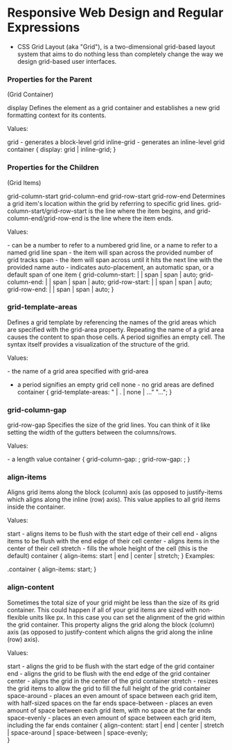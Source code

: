 # Responsive Web Design and Regular Expressions

- CSS Grid Layout (aka "Grid"), is a two-dimensional grid-based layout system that aims to do nothing less than completely change the way we design grid-based user interfaces.

### Properties for the Parent
(Grid Container)

display
Defines the element as a grid container and establishes a new grid formatting context for its contents.

Values:

grid - generates a block-level grid
inline-grid - generates an inline-level grid
container {
  display: grid | inline-grid;
}


### Properties for the Children
(Grid Items)

grid-column-start
grid-column-end
grid-row-start
grid-row-end
Determines a grid item's location within the grid by referring to specific grid lines. grid-column-start/grid-row-start is the line where the item begins, and grid-column-end/grid-row-end is the line where the item ends.

Values:

<line> - can be a number to refer to a numbered grid line, or a name to refer to a named grid line
span <number> - the item will span across the provided number of grid tracks
span <name> - the item will span across until it hits the next line with the provided name
auto - indicates auto-placement, an automatic span, or a default span of one
item {
  grid-column-start: <number> | <name> | span <number> | span <name> | auto;
  grid-column-end: <number> | <name> | span <number> | span <name> | auto;
  grid-row-start: <number> | <name> | span <number> | span <name> | auto;
  grid-row-end: <number> | <name> | span <number> | span <name> | auto;
}


### grid-template-areas
Defines a grid template by referencing the names of the grid areas which are specified with the grid-area property. Repeating the name of a grid area causes the content to span those cells. A period signifies an empty cell. The syntax itself provides a visualization of the structure of the grid.

Values:

<grid-area-name> - the name of a grid area specified with grid-area
- a period signifies an empty grid cell
none - no grid areas are defined
container {
  grid-template-areas: 
    "<grid-area-name> | . | none | ..."
    "...";
}

### grid-column-gap
grid-row-gap
Specifies the size of the grid lines. You can think of it like setting the width of the gutters between the columns/rows.

Values:

<line-size> - a length value
container {
  grid-column-gap: <line-size>;
  grid-row-gap: <line-size>;
}

### align-items
Aligns grid items along the block (column) axis (as opposed to justify-items which aligns along the inline (row) axis). This value applies to all grid items inside the container.

Values:

start - aligns items to be flush with the start edge of their cell
end - aligns items to be flush with the end edge of their cell
center - aligns items in the center of their cell
stretch - fills the whole height of the cell (this is the default)
container {
  align-items: start | end | center | stretch;
}
Examples:

.container {
  align-items: start;
}

### align-content
Sometimes the total size of your grid might be less than the size of its grid container. This could happen if all of your grid items are sized with non-flexible units like px. In this case you can set the alignment of the grid within the grid container. This property aligns the grid along the block (column) axis (as opposed to justify-content which aligns the grid along the inline (row) axis).

Values:

start - aligns the grid to be flush with the start edge of the grid container
end - aligns the grid to be flush with the end edge of the grid container
center - aligns the grid in the center of the grid container
stretch - resizes the grid items to allow the grid to fill the full height of the grid container
space-around - places an even amount of space between each grid item, with half-sized spaces on the far ends
space-between - places an even amount of space between each grid item, with no space at the far ends
space-evenly - places an even amount of space between each grid item, including the far ends
container {
  align-content: start | end | center | stretch | space-around | space-between | space-evenly;	
}

